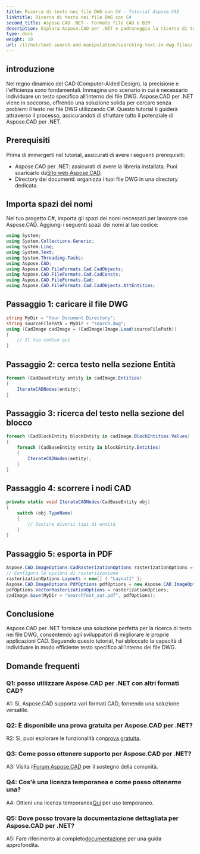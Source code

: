 ```yaml
---
title: Ricerca di testo nei file DWG con C# - Tutorial Aspose.CAD
linktitle: Ricerca di testo nei file DWG con C#
second_title: Aspose.CAD .NET - Formato file CAD e BIM
description: Esplora Aspose.CAD per .NET e padroneggia la ricerca di testo nei file DWG con questa guida passo passo. Potenzia le tue applicazioni CAD oggi stesso!
type: docs
weight: 10
url: /it/net/text-search-and-manipulation/searching-text-in-dwg-files/
---
```

## introduzione

Nel regno dinamico del CAD (Computer-Aided Design), la precisione e l'efficienza sono fondamentali. Immagina uno scenario in cui è necessario individuare un testo specifico all'interno dei file DWG. Aspose.CAD per .NET viene in soccorso, offrendo una soluzione solida per cercare senza problemi il testo nei file DWG utilizzando C#. Questo tutorial ti guiderà attraverso il processo, assicurandoti di sfruttare tutto il potenziale di Aspose.CAD per .NET.

## Prerequisiti

Prima di immergerti nel tutorial, assicurati di avere i seguenti prerequisiti:
-  Aspose.CAD per .NET: assicurati di avere la libreria installata. Puoi scaricarlo da[Sito web Aspose.CAD](https://releases.aspose.com/cad/net/).
- Directory dei documenti: organizza i tuoi file DWG in una directory dedicata.

## Importa spazi dei nomi

Nel tuo progetto C#, importa gli spazi dei nomi necessari per lavorare con Aspose.CAD. Aggiungi i seguenti spazi dei nomi al tuo codice:

```csharp
using System;
using System.Collections.Generic;
using System.Linq;
using System.Text;
using System.Threading.Tasks;
using Aspose.CAD;
using Aspose.CAD.FileFormats.Cad.CadObjects;
using Aspose.CAD.FileFormats.Cad.CadConsts;
using Aspose.CAD.FileFormats.Cad;
using Aspose.CAD.FileFormats.Cad.CadObjects.AttEntities;
```

## Passaggio 1: caricare il file DWG

```csharp
string MyDir = "Your Document Directory";
string sourceFilePath = MyDir + "search.dwg";
using (CadImage cadImage = (CadImage)Image.Load(sourceFilePath))
{
    // Il tuo codice qui
}
```

## Passaggio 2: cerca testo nella sezione Entità

```csharp
foreach (CadBaseEntity entity in cadImage.Entities)
{
    IterateCADNodes(entity);
}
```

## Passaggio 3: ricerca del testo nella sezione del blocco

```csharp
foreach (CadBlockEntity blockEntity in cadImage.BlockEntities.Values)
{
    foreach (CadBaseEntity entity in blockEntity.Entities)
    {
        IterateCADNodes(entity);
    }
}
```

## Passaggio 4: scorrere i nodi CAD

```csharp
private static void IterateCADNodes(CadBaseEntity obj)
{
    switch (obj.TypeName)
    {
        // Gestire diversi tipi di entità
    }
}
```

## Passaggio 5: esporta in PDF

```csharp
Aspose.CAD.ImageOptions.CadRasterizationOptions rasterizationOptions = new Aspose.CAD.ImageOptions.CadRasterizationOptions();
// Configura le opzioni di rasterizzazione
rasterizationOptions.Layouts = new[] { "Layout1" };
Aspose.CAD.ImageOptions.PdfOptions pdfOptions = new Aspose.CAD.ImageOptions.PdfOptions();
pdfOptions.VectorRasterizationOptions = rasterizationOptions;
cadImage.Save(MyDir + "SearchText_out.pdf", pdfOptions);
```

## Conclusione

Aspose.CAD per .NET fornisce una soluzione perfetta per la ricerca di testo nei file DWG, consentendo agli sviluppatori di migliorare le proprie applicazioni CAD. Seguendo questo tutorial, hai sbloccato la capacità di individuare in modo efficiente testo specifico all'interno dei file DWG.

## Domande frequenti

### Q1: posso utilizzare Aspose.CAD per .NET con altri formati CAD?

A1: Sì, Aspose.CAD supporta vari formati CAD, fornendo una soluzione versatile.

### Q2: È disponibile una prova gratuita per Aspose.CAD per .NET?

 R2: Sì, puoi esplorare le funzionalità con[prova gratuita](https://releases.aspose.com/).

### Q3: Come posso ottenere supporto per Aspose.CAD per .NET?

 A3: Visita il[Forum Aspose.CAD](https://forum.aspose.com/c/cad/19) per il sostegno della comunità.

### Q4: Cos'è una licenza temporanea e come posso ottenerne una?

 A4: Ottieni una licenza temporanea[Qui](https://purchase.aspose.com/temporary-license/) per uso temporaneo.

### Q5: Dove posso trovare la documentazione dettagliata per Aspose.CAD per .NET?

 A5: Fare riferimento al completo[documentazione](https://reference.aspose.com/cad/net/) per una guida approfondita.
